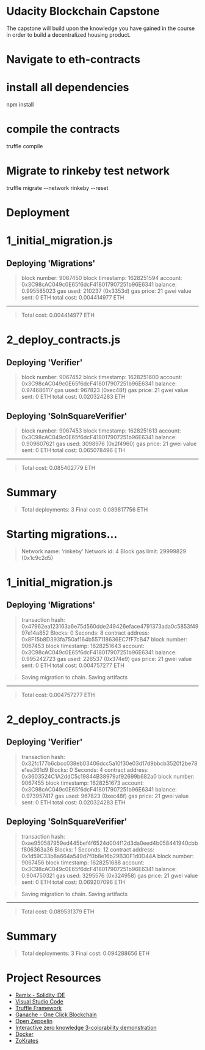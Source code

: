 # Udacity Blockchain Capstone

The capstone will build upon the knowledge you have gained in the course in order to build a decentralized housing product. 

# Navigate to eth-contracts

# install all dependencies
npm install

# compile the contracts
truffle compile

# Migrate to rinkeby test network
truffle migrate --network rinkeby --reset

# Deployment

1_initial_migration.js
======================

   Deploying 'Migrations'
   ----------------------
   > block number:        9067450
   > block timestamp:     1628251594
   > account:             0x3C98cAC049c0E65f6dcF418017907251b96E6341
   > balance:             0.995585023
   > gas used:            210237 (0x3353d)
   > gas price:           21 gwei
   > value sent:          0 ETH
   > total cost:          0.004414977 ETH

   -------------------------------------
   > Total cost:         0.004414977 ETH


2_deploy_contracts.js
=====================

   Deploying 'Verifier'
   --------------------
   > block number:        9067452
   > block timestamp:     1628251600
   > account:             0x3C98cAC049c0E65f6dcF418017907251b96E6341
   > balance:             0.974686117
   > gas used:            967823 (0xec48f)
   > gas price:           21 gwei
   > value sent:          0 ETH
   > total cost:          0.020324283 ETH


   Deploying 'SolnSquareVerifier'
   ------------------------------
   > block number:        9067453
   > block timestamp:     1628251613
   > account:             0x3C98cAC049c0E65f6dcF418017907251b96E6341
   > balance:             0.909607621
   > gas used:            3098976 (0x2f4960)
   > gas price:           21 gwei
   > value sent:          0 ETH
   > total cost:          0.065078496 ETH

   -------------------------------------
   > Total cost:         0.085402779 ETH


Summary
=======
> Total deployments:   3
> Final cost:          0.089817756 ETH



Starting migrations...
======================
> Network name:    'rinkeby'
> Network id:      4
> Block gas limit: 29999829 (0x1c9c2d5)


1_initial_migration.js
======================

   Deploying 'Migrations'
   ----------------------
   > transaction hash:    0x47962ea123163a6e75d560dde249426eface4791373ada0c5853f4997e14a852
   > Blocks: 0            Seconds: 8
   > contract address:    0x8F15b8D393fa750af164b557118636EC7fF7cB47
   > block number:        9067453
   > block timestamp:     1628251643
   > account:             0x3C98cAC049c0E65f6dcF418017907251b96E6341
   > balance:             0.995242723
   > gas used:            226537 (0x374e9)
   > gas price:           21 gwei
   > value sent:          0 ETH
   > total cost:          0.004757277 ETH


   > Saving migration to chain.
   > Saving artifacts
   -------------------------------------
   > Total cost:         0.004757277 ETH


2_deploy_contracts.js
=====================

   Deploying 'Verifier'
   --------------------
   > transaction hash:    0x32fc177b6cbcc038eb03406dcc5a10f30e03d17d9bbcb3520f2be78e1ea361d9
   > Blocks: 0            Seconds: 4
   > contract address:    0x3603524C1A2ddC5c19844B38979af92699b682a0
   > block number:        9067455
   > block timestamp:     1628251673
   > account:             0x3C98cAC049c0E65f6dcF418017907251b96E6341
   > balance:             0.973957417
   > gas used:            967823 (0xec48f)
   > gas price:           21 gwei
   > value sent:          0 ETH
   > total cost:          0.020324283 ETH


   Deploying 'SolnSquareVerifier'
   ------------------------------
   > transaction hash:    0xae950587959ed445bef4f6524d004f12d3da0eed4b058441940cbbf806363a36
   > Blocks: 1            Seconds: 12
   > contract address:    0x1d59C33b8a664a549d7f0b8e16b29B30F1d0D44A
   > block number:        9067456
   > block timestamp:     1628251688
   > account:             0x3C98cAC049c0E65f6dcF418017907251b96E6341
   > balance:             0.904750321
   > gas used:            3295576 (0x324958)
   > gas price:           21 gwei
   > value sent:          0 ETH
   > total cost:          0.069207096 ETH


   > Saving migration to chain.
   > Saving artifacts
   -------------------------------------
   > Total cost:         0.089531379 ETH


Summary
=======
> Total deployments:   3
> Final cost:          0.094288656 ETH

# Project Resources

* [Remix - Solidity IDE](https://remix.ethereum.org/)
* [Visual Studio Code](https://code.visualstudio.com/)
* [Truffle Framework](https://truffleframework.com/)
* [Ganache - One Click Blockchain](https://truffleframework.com/ganache)
* [Open Zeppelin ](https://openzeppelin.org/)
* [Interactive zero knowledge 3-colorability demonstration](http://web.mit.edu/~ezyang/Public/graph/svg.html)
* [Docker](https://docs.docker.com/install/)
* [ZoKrates](https://github.com/Zokrates/ZoKrates)
